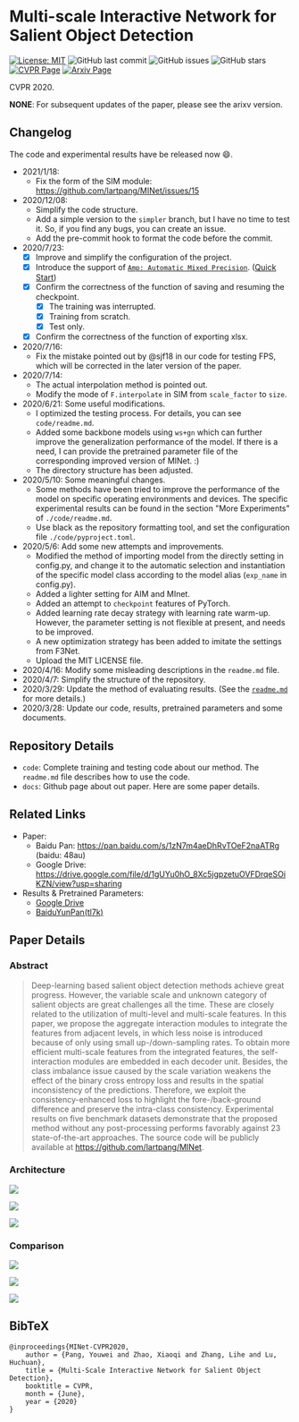 # Multi-scale Interactive Network for Salient Object Detection

[![License: MIT](https://img.shields.io/badge/License-MIT-green.svg)](https://opensource.org/licenses/MIT)
![GitHub last commit](https://img.shields.io/github/last-commit/lartpang/MINet?style=flat-square)
![GitHub issues](https://img.shields.io/github/issues/lartpang/MINet?style=flat-square)
![GitHub stars](https://img.shields.io/github/stars/lartpang/MINet?style=flat-square)
[![CVPR Page](https://img.shields.io/badge/CVPR%202020-MINet-blue?style=flat-square)](https://openaccess.thecvf.com/content_CVPR_2020/html/Pang_Multi-Scale_Interactive_Network_for_Salient_Object_Detection_CVPR_2020_paper.html)
[![Arxiv Page](https://img.shields.io/badge/Arxiv-2007.09062-red?style=flat-square)](https://arxiv.org/abs/2007.09062)

CVPR 2020.

**NONE**: For subsequent updates of the paper, please see the arixv version.

## Changelog

The code and experimental results have be released now :smile:.

* 2021/1/18:
    * Fix the form of the SIM module: <https://github.com/lartpang/MINet/issues/15>
* 2020/12/08:
    * Simplify the code structure.
    * Add a simple version to the `simpler` branch, but I have no time to test it. So, if you find any bugs, you can create an issue.
    * Add the pre-commit hook to format the code before the commit.
* 2020/7/23:
    * [X] Improve and simplify the configuration of the project.
    * [X] Introduce the support of [`Amp: Automatic Mixed Precision`](https://github.com/NVIDIA/apex). ([Quick Start](https://github.com/NVIDIA/apex#linux))
    * [X] Confirm the correctness of the function of saving and resuming the checkpoint.
        * [X] The training was interrupted.
        * [X] Training from scratch.
        * [X] Test only.
    * [X] Confirm the correctness of the function of exporting xlsx.
* 2020/7/16:
    * Fix the mistake pointed out by @sjf18 in our code for testing FPS, which will be corrected in the later version of the paper.
* 2020/7/14:
    * The actual interpolation method is pointed out.
    * Modify the mode of `F.interpolate` in SIM from `scale_factor` to `size`.
* 2020/6/21: Some useful modifications.
    * I optimized the testing process. For details, you can see `code/readme.md`.
    * Added some backbone models using `ws+gn` which can further improve the generalization performance of the model. If there is a need, I can provide the pretrained parameter file of the corresponding improved version of MINet. :)
    * The directory structure has been adjusted.
* 2020/5/10: Some meaningful changes.
    * Some methods have been tried to improve the performance of the model on specific operating environments and devices. The specific experimental results can be found in the section "More Experiments" of `./code/readme.md`.
    * Use black as the repository formatting tool, and set the configuration file `./code/pyproject.toml`.
* 2020/5/6: Add some new attempts and improvements.
    * Modified the method of importing model from the directly setting in config.py, and change it to the automatic selection and instantiation of the specific model class according to the model alias (`exp_name` in config.py).
    * Added a lighter setting for AIM and MInet.
    * Added an attempt to `checkpoint` features of PyTorch.
    * Added learning rate decay strategy with learning rate warm-up. However, the parameter setting is not flexible at present, and needs to be improved.
    * A new optimization strategy has been added to imitate the settings from F3Net.
    * Upload the MIT LICENSE file.
* 2020/4/16: Modify some misleading descriptions in the `readme.md` file.
* 2020/4/7: Simplify the structure of the repository.
* 2020/3/29: Update the method of evaluating results. (See the [`readme.md`](./code/readme.md#Evaluation) for more details.)
* 2020/3/28: Update our code, results, pretrained parameters and some documents.

## Repository Details

* `code`: Complete training and testing code about our method. The `readme.md` file describes how to use the code.
* `docs`: Github page about out paper. Here are some paper details.

## Related Links

* Paper:
    - Baidu Pan: <https://pan.baidu.com/s/1zN7m4aeDhRvTOeF2naATRg> (baidu: 48au)
    - Google Drive: <https://drive.google.com/file/d/1gUYu0hO_8Xc5jgpzetuOVFDrqeSOiKZN/view?usp=sharing>
* Results & Pretrained Parameters:
    - [Google Drive](https://drive.google.com/drive/folders/16yTcf_m-ehnhWgXlN6hbZpBKMy6lYIQQ?usp=sharing)
    - [BaiduYunPan(tl7k)](https://pan.baidu.com/s/1KkmkcodAVxJT8NRA63nBag)

## Paper Details

### Abstract

> Deep-learning based salient object detection methods achieve great progress. However, the variable scale and unknown category of salient objects are great challenges all the time. These are closely related to the utilization of multi-level and multi-scale features. In this paper, we propose the aggregate interaction modules to integrate the features from adjacent levels, in which less noise is introduced because of only using small up-/down-sampling rates. To obtain more efficient multi-scale features from the integrated features, the self-interaction modules are embedded in each decoder unit. Besides, the class imbalance issue caused by the scale variation weakens the effect of the binary cross entropy loss and results in the spatial inconsistency of the predictions. Therefore, we exploit the consistency-enhanced loss to highlight the fore-/back-ground difference and preserve the intra-class consistency. Experimental results on five benchmark datasets demonstrate that the proposed method without any post-processing performs favorably against 23 state-of-the-art approaches. The source code will be publicly available at https://github.com/lartpang/MINet.

### Architecture

![](./assets/Network.png)

![](./assets/AIM.png)

![](./assets/SIM.png)

### Comparison

![](./assets/TableofResults.png)

![](./assets/CurveFigure.png)

![](./assets/VisualFigure.png)

## BibTeX

```text
@inproceedings{MINet-CVPR2020,
    author = {Pang, Youwei and Zhao, Xiaoqi and Zhang, Lihe and Lu, Huchuan},
    title = {Multi-Scale Interactive Network for Salient Object Detection},
    booktitle = CVPR,
    month = {June},
    year = {2020}
}
```
